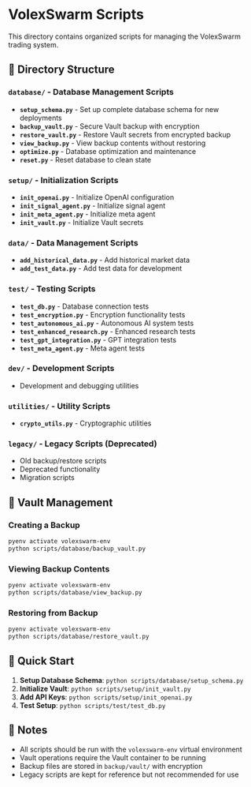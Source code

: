 # VolexSwarm Scripts

This directory contains organized scripts for managing the VolexSwarm trading system.

## 📁 Directory Structure

### `database/` - Database Management Scripts
- **`setup_schema.py`** - Set up complete database schema for new deployments
- **`backup_vault.py`** - Secure Vault backup with encryption
- **`restore_vault.py`** - Restore Vault secrets from encrypted backup
- **`view_backup.py`** - View backup contents without restoring
- **`optimize.py`** - Database optimization and maintenance
- **`reset.py`** - Reset database to clean state

### `setup/` - Initialization Scripts
- **`init_openai.py`** - Initialize OpenAI configuration
- **`init_signal_agent.py`** - Initialize signal agent
- **`init_meta_agent.py`** - Initialize meta agent
- **`init_vault.py`** - Initialize Vault secrets

### `data/` - Data Management Scripts
- **`add_historical_data.py`** - Add historical market data
- **`add_test_data.py`** - Add test data for development

### `test/` - Testing Scripts
- **`test_db.py`** - Database connection tests
- **`test_encryption.py`** - Encryption functionality tests
- **`test_autonomous_ai.py`** - Autonomous AI system tests
- **`test_enhanced_research.py`** - Enhanced research tests
- **`test_gpt_integration.py`** - GPT integration tests
- **`test_meta_agent.py`** - Meta agent tests

### `dev/` - Development Scripts
- Development and debugging utilities

### `utilities/` - Utility Scripts
- **`crypto_utils.py`** - Cryptographic utilities

### `legacy/` - Legacy Scripts (Deprecated)
- Old backup/restore scripts
- Deprecated functionality
- Migration scripts

## 🔐 Vault Management

### Creating a Backup
```bash
pyenv activate volexswarm-env
python scripts/database/backup_vault.py
```

### Viewing Backup Contents
```bash
pyenv activate volexswarm-env
python scripts/database/view_backup.py
```

### Restoring from Backup
```bash
pyenv activate volexswarm-env
python scripts/database/restore_vault.py
```

## 🚀 Quick Start

1. **Setup Database Schema**: `python scripts/database/setup_schema.py`
2. **Initialize Vault**: `python scripts/setup/init_vault.py`
3. **Add API Keys**: `python scripts/setup/init_openai.py`
4. **Test Setup**: `python scripts/test/test_db.py`

## 📝 Notes

- All scripts should be run with the `volexswarm-env` virtual environment
- Vault operations require the Vault container to be running
- Backup files are stored in `backup/vault/` with encryption
- Legacy scripts are kept for reference but not recommended for use 